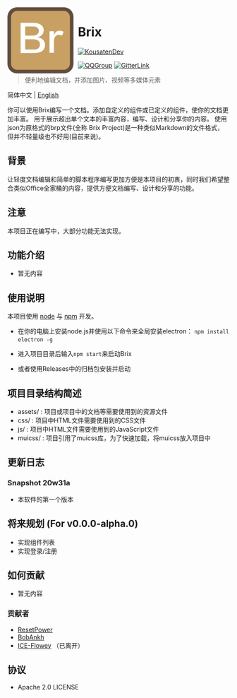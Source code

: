 <img width="150" height="150" align="left" style="float: left; margin: 0 10px 0 0;" alt="Brix Logo" src="assets/Brix.png">

# Brix

[![KousatenDev](https://img.shields.io/badge/Development-Kousaten-00bfff?style=flat-square)](https://github.com/kousaten)

[![QQGroup](https://img.shields.io/badge/QQGroup-698353248-f28258?style=flat-square)](https://www.baidu.com/s?ie=utf-8&f=3&rsv_bp=1&tn=monline_4_dg&wd=%E7%9F%A5%E9%81%93%E7%BE%A4%E5%8F%B7%E6%80%8E%E4%B9%88%E5%8A%A0%E5%85%A5qq%E7%BE%A4&oq=%25E9%25A2%259C%25E8%2589%25B2%25E4%25BB%25A3%25E7%25A0%2581&rsv_pq=8c4a645200028faa&rsv_t=20e9%2F5gduFOE5yCsOQR20aVWEthO5RkUtczlS30RHTZTWL70fvnBebZ2IXUflLheYJiY&rqlang=cn&rsv_enter=1&rsv_dl=ts_2&rsv_sug3=15&rsv_sug1=6&rsv_sug7=100&rsv_sug2=1&rsv_btype=t&prefixsug=%25E7%259F%25A5%25E9%2581%2593%25E7%25BE%25A4%25E5%258F%25B7&rsp=2&inputT=3826&rsv_sug4=3964)
[![GitterLink](https://img.shields.io/badge/ChatOn-Gitter-177cb0?style=flat-square)](https://gitter.im/Kousaten-Dev/community?utm_source=badge&utm_medium=badge&utm_campaign=pr-badge)

> 便利地编辑文档，并添加图片、视频等多媒体元素

简体中文 | [English](README.en.md)

你可以使用Brix编写一个文档。添加自定义的组件或已定义的组件，使你的文档更加丰富。
用于展示超出单个文本的丰富内容，编写、设计和分享你的内容。
使用json为原格式的brp文件(全称 Brix Project)是一种类似Markdown的文件格式，但并不轻量级也不好用(目前来说)。

## 背景

让轻度文档编辑和简单的脚本程序编写更加方便是本项目的初衷，同时我们希望整合类似Office全家桶的内容，提供方便文档编写、设计和分享的功能。

## 注意

本项目正在编写中，大部分功能无法实现。

## 功能介绍

- 暂无内容

## 使用说明

本项目使用 [node](nodejs.org) 与 [npm](npmjs.org) 开发。

- 在你的电脑上安装node.js并使用以下命令来全局安装electron：
    `npm install electron -g`
- 进入项目目录后输入`npm start`来启动Brix

- 或者使用Releases中的归档包安装并启动

## 项目目录结构简述
<!-- js文件是作为相关源文件还是脚本作用的呢？不应当采用js的名称，可能采用src或者script更好，这一点可以讨论-->

- assets/ : 项目或项目中的文档等需要使用到的资源文件
- css/ : 项目中HTML文件需要使用到的CSS文件
- js/ : 项目中HTML文件需要使用到的JavaScript文件
- muicss/ : 项目引用了muicss库，为了快速加载，将muicss放入项目中

## 更新日志
<!-- changelog 建议采用单独文件，可以参考我写的有关自动化changelog的github action以及其结果，单独的changelog文件相对规范而清晰一些-->
### Snapshot 20w31a

- 本软件的第一个版本

## 将来规划 (For v0.0.0-alpha.0)

- 实现组件列表
- 实现登录/注册

## 如何贡献
<!--这一部分需要等补充完善了code_of_conduct和contributing之后在加以完善-->
- 暂无内容

### 贡献者

- [ResetPower](https://github.com/ResetPower)
- [BobAnkh](https://github.com/BobAnkh)
- [ICE-Flowey](https://github.com/ICE-Flowey) （已离开）

## 协议

- Apache 2.0 LICENSE
